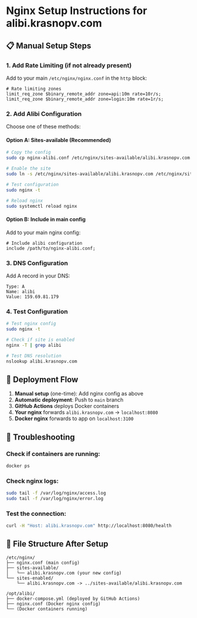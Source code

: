 # Nginx Setup Instructions for alibi.krasnopv.com

## 📋 Manual Setup Steps

### 1. Add Rate Limiting (if not already present)
Add to your main `/etc/nginx/nginx.conf` in the `http` block:
```nginx
# Rate limiting zones
limit_req_zone $binary_remote_addr zone=api:10m rate=10r/s;
limit_req_zone $binary_remote_addr zone=login:10m rate=1r/s;
```

### 2. Add Alibi Configuration
Choose one of these methods:

#### Option A: Sites-available (Recommended)
```bash
# Copy the config
sudo cp nginx-alibi.conf /etc/nginx/sites-available/alibi.krasnopv.com

# Enable the site
sudo ln -s /etc/nginx/sites-available/alibi.krasnopv.com /etc/nginx/sites-enabled/

# Test configuration
sudo nginx -t

# Reload nginx
sudo systemctl reload nginx
```

#### Option B: Include in main config
Add to your main nginx config:
```nginx
# Include alibi configuration
include /path/to/nginx-alibi.conf;
```

### 3. DNS Configuration
Add A record in your DNS:
```
Type: A
Name: alibi
Value: 159.69.81.179
```

### 4. Test Configuration
```bash
# Test nginx config
sudo nginx -t

# Check if site is enabled
nginx -T | grep alibi

# Test DNS resolution
nslookup alibi.krasnopv.com
```

## 🚀 Deployment Flow

1. **Manual setup** (one-time): Add nginx config as above
2. **Automatic deployment**: Push to `main` branch
3. **GitHub Actions** deploys Docker containers
4. **Your nginx** forwards `alibi.krasnopv.com` → `localhost:8080`
5. **Docker nginx** forwards to app on `localhost:3100`

## 🔧 Troubleshooting

### Check if containers are running:
```bash
docker ps
```

### Check nginx logs:
```bash
sudo tail -f /var/log/nginx/access.log
sudo tail -f /var/log/nginx/error.log
```

### Test the connection:
```bash
curl -H "Host: alibi.krasnopv.com" http://localhost:8080/health
```

## 📁 File Structure After Setup

```
/etc/nginx/
├── nginx.conf (main config)
├── sites-available/
│   └── alibi.krasnopv.com (your new config)
└── sites-enabled/
    └── alibi.krasnopv.com -> ../sites-available/alibi.krasnopv.com

/opt/alibi/
├── docker-compose.yml (deployed by GitHub Actions)
├── nginx.conf (Docker nginx config)
└── (Docker containers running)
```
